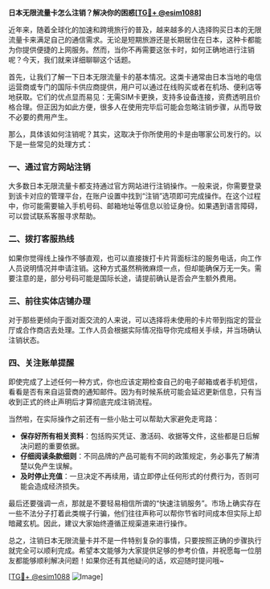 **日本无限流量卡怎么注销？解决你的困惑[[TG💪+ @esim1088](https://t.me/s/esim1088)]**

近年来，随着全球化的加速和跨境旅行的普及，越来越多的人选择购买日本的无限流量卡来满足自己的通信需求。无论是短期旅游还是长期居住在日本，这种卡都能为你提供便捷的上网服务。然而，当你不再需要这张卡时，如何正确地进行注销呢？今天，我们就来详细聊聊这个话题。

首先，让我们了解一下日本无限流量卡的基本情况。这类卡通常由日本当地的电信运营商或专门的国际卡供应商提供，用户可以通过在线购买或者在机场、便利店等地获取。它们的优点显而易见：无需SIM卡更换，支持多设备连接，资费透明且价格合理。但正因为如此方便，很多人在使用完毕后可能会忽略注销步骤，从而导致不必要的费用产生。

那么，具体该如何注销呢？其实，这取决于你所使用的卡是由哪家公司发行的。以下是一些常见的处理方式：

### 一、通过官方网站注销

大多数日本无限流量卡都支持通过官方网站进行注销操作。一般来说，你需要登录到该卡对应的管理平台，在账户设置中找到“注销”选项即可完成操作。在这个过程中，你可能需要输入手机号码、邮箱地址等信息以验证身份。如果遇到语言障碍，可以尝试联系客服寻求帮助。

### 二、拨打客服热线

如果你觉得线上操作不够直观，也可以直接拨打卡片背面标注的服务电话，向工作人员说明情况并申请注销。这种方式虽然稍微麻烦一点，但却能确保万无一失。需要注意的是，部分号码可能是国际长途，请提前确认是否会产生额外费用。

### 三、前往实体店铺办理

对于那些更倾向于面对面交流的人来说，可以选择将未使用的卡片带到指定的营业厅或合作商店去处理。工作人员会根据实际情况指导你完成相关手续，并当场确认注销状态。

### 四、关注账单提醒

即使完成了上述任何一种方式，你也应该定期检查自己的电子邮箱或者手机短信，看看是否有来自运营商的通知邮件。因为有时候系统可能会延迟更新信息，只有当收到正式的终止声明后才算彻底完成注销流程。

当然啦，在实际操作之前还有一些小贴士可以帮助大家避免走弯路：

- **保存好所有相关资料**：包括购买凭证、激活码、收据等文件，这些都是日后解决问题的重要依据。
- **仔细阅读条款细则**：不同品牌的产品可能有不同的政策规定，务必事先了解清楚以免产生误解。
- **及时停止充值**：一旦决定不再续用，请立即停止任何形式的付费行为，否则可能会造成经济损失。

最后还要强调一点，那就是不要轻易相信所谓的“快速注销服务”。市场上确实存在一些不法分子打着此类幌子行骗，他们往往声称可以帮你节省时间成本但实际上却暗藏玄机。因此，建议大家始终遵循正规渠道来进行操作。

总之，注销日本无限流量卡并不是一件特别复杂的事情，只要按照正确的步骤执行就完全可以顺利完成。希望本文能够为大家提供足够的参考价值，并祝愿每一位朋友都能够顺利解决问题！如果你还有其他疑问的话，欢迎随时提问哦~

[[TG💪+ @esim1088](https://t.me/s/esim1088) ![Image](https://i.postimg.cc/4NQfJmqS/Snipaste-2025-05-13-00-14-12.png)]
